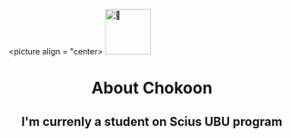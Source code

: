 <picture align = "center>
  <img src="https://fonts.gstatic.com/s/e/notoemoji/latest/1fae0/512.gif" alt="🫠" width="80" height="80">
</picture>
<h1 align = "center">
   About Chokoon
</h1>
<h2 align = "center">
   I'm currenly a student on Scius UBU program
</h2>
